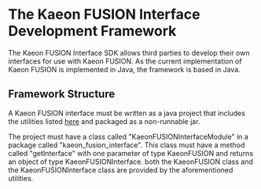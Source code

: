 # The Kaeon FUSION Interface Development Framework

The Kaeon FUSION Interface SDK allows third parties to develop their own interfaces for use with Kaeon FUSION.
As the current implementation of Kaeon FUSION is implemented in Java,
the framework is based in Java.

## Framework Structure

A Kaeon FUSION interface must be written as a java project that includes the utilities listed [here](https://github.com/Gallery-of-Kaeon/Kaeon-FUSION/tree/master/Kaeon%20FUSION/API/Interface%20Development%20Framework/Dependencies) and packaged as a non-runnable jar.

The project must have a class called "KaeonFUSIONInterfaceModule" in a package called "kaeon_fusion_interface".
This class must have a method called "getInterface" with one parameter of type KaeonFUSION and returns an object of type KaeonFUSIONInterface.
both the KaeonFUSION class and the KaeonFUSIONInterface class are provided by the aforementioned utilities.